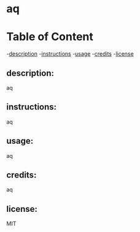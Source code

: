 # aq 

  # Table of Content
  -[description](##description)
  -[instructions](##instructions)
  -[usage](##usage)
  -[credits](##credits)
  -[license](##license)

  ## description:
  aq

  ## instructions:
  aq

  ## usage:
  aq
 
  ## credits:
  aq
 
  ## license:
  MIT
 
  
